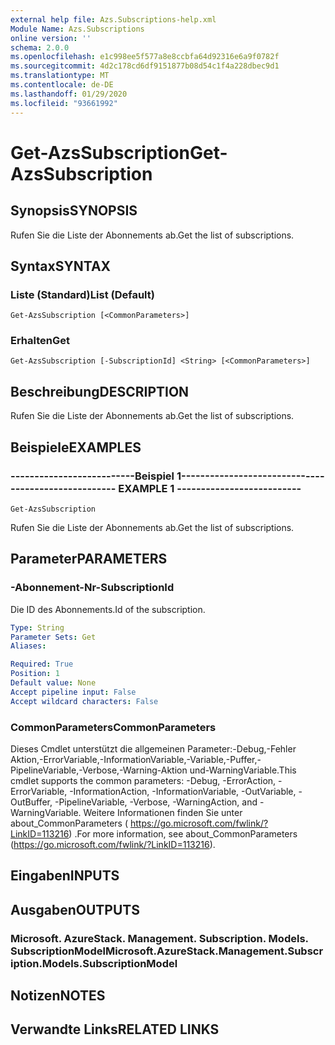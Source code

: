 ```yaml
---
external help file: Azs.Subscriptions-help.xml
Module Name: Azs.Subscriptions
online version: ''
schema: 2.0.0
ms.openlocfilehash: e1c998ee5f577a8e8ccbfa64d92316e6a9f0782f
ms.sourcegitcommit: 4d2c178cd6df9151877b08d54c1f4a228dbec9d1
ms.translationtype: MT
ms.contentlocale: de-DE
ms.lasthandoff: 01/29/2020
ms.locfileid: "93661992"
---
```

# <span data-ttu-id="6b4cd-101">Get-AzsSubscription</span><span class="sxs-lookup"><span data-stu-id="6b4cd-101">Get-AzsSubscription</span></span>

## <span data-ttu-id="6b4cd-102">Synopsis</span><span class="sxs-lookup"><span data-stu-id="6b4cd-102">SYNOPSIS</span></span>
<span data-ttu-id="6b4cd-103">Rufen Sie die Liste der Abonnements ab.</span><span class="sxs-lookup"><span data-stu-id="6b4cd-103">Get the list of subscriptions.</span></span>

## <span data-ttu-id="6b4cd-104">Syntax</span><span class="sxs-lookup"><span data-stu-id="6b4cd-104">SYNTAX</span></span>

### <span data-ttu-id="6b4cd-105">Liste (Standard)</span><span class="sxs-lookup"><span data-stu-id="6b4cd-105">List (Default)</span></span>
```
Get-AzsSubscription [<CommonParameters>]
```

### <span data-ttu-id="6b4cd-106">Erhalten</span><span class="sxs-lookup"><span data-stu-id="6b4cd-106">Get</span></span>
```
Get-AzsSubscription [-SubscriptionId] <String> [<CommonParameters>]
```

## <span data-ttu-id="6b4cd-107">Beschreibung</span><span class="sxs-lookup"><span data-stu-id="6b4cd-107">DESCRIPTION</span></span>
<span data-ttu-id="6b4cd-108">Rufen Sie die Liste der Abonnements ab.</span><span class="sxs-lookup"><span data-stu-id="6b4cd-108">Get the list of subscriptions.</span></span>

## <span data-ttu-id="6b4cd-109">Beispiele</span><span class="sxs-lookup"><span data-stu-id="6b4cd-109">EXAMPLES</span></span>

### <span data-ttu-id="6b4cd-110">--------------------------Beispiel 1--------------------------</span><span class="sxs-lookup"><span data-stu-id="6b4cd-110">-------------------------- EXAMPLE 1 --------------------------</span></span>
```
Get-AzsSubscription
```

<span data-ttu-id="6b4cd-111">Rufen Sie die Liste der Abonnements ab.</span><span class="sxs-lookup"><span data-stu-id="6b4cd-111">Get the list of subscriptions.</span></span>

## <span data-ttu-id="6b4cd-112">Parameter</span><span class="sxs-lookup"><span data-stu-id="6b4cd-112">PARAMETERS</span></span>

### <span data-ttu-id="6b4cd-113">-Abonnement-Nr</span><span class="sxs-lookup"><span data-stu-id="6b4cd-113">-SubscriptionId</span></span>
<span data-ttu-id="6b4cd-114">Die ID des Abonnements.</span><span class="sxs-lookup"><span data-stu-id="6b4cd-114">Id of the subscription.</span></span>

```yaml
Type: String
Parameter Sets: Get
Aliases: 

Required: True
Position: 1
Default value: None
Accept pipeline input: False
Accept wildcard characters: False
```

### <span data-ttu-id="6b4cd-115">CommonParameters</span><span class="sxs-lookup"><span data-stu-id="6b4cd-115">CommonParameters</span></span>
<span data-ttu-id="6b4cd-116">Dieses Cmdlet unterstützt die allgemeinen Parameter:-Debug,-Fehler Aktion,-ErrorVariable,-InformationVariable,-Variable,-Puffer,-PipelineVariable,-Verbose,-Warning-Aktion und-WarningVariable.</span><span class="sxs-lookup"><span data-stu-id="6b4cd-116">This cmdlet supports the common parameters: -Debug, -ErrorAction, -ErrorVariable, -InformationAction, -InformationVariable, -OutVariable, -OutBuffer, -PipelineVariable, -Verbose, -WarningAction, and -WarningVariable.</span></span> <span data-ttu-id="6b4cd-117">Weitere Informationen finden Sie unter about_CommonParameters ( https://go.microsoft.com/fwlink/?LinkID=113216) .</span><span class="sxs-lookup"><span data-stu-id="6b4cd-117">For more information, see about_CommonParameters (https://go.microsoft.com/fwlink/?LinkID=113216).</span></span>

## <span data-ttu-id="6b4cd-118">Eingaben</span><span class="sxs-lookup"><span data-stu-id="6b4cd-118">INPUTS</span></span>

## <span data-ttu-id="6b4cd-119">Ausgaben</span><span class="sxs-lookup"><span data-stu-id="6b4cd-119">OUTPUTS</span></span>

### <span data-ttu-id="6b4cd-120">Microsoft. AzureStack. Management. Subscription. Models. SubscriptionModel</span><span class="sxs-lookup"><span data-stu-id="6b4cd-120">Microsoft.AzureStack.Management.Subscription.Models.SubscriptionModel</span></span>

## <span data-ttu-id="6b4cd-121">Notizen</span><span class="sxs-lookup"><span data-stu-id="6b4cd-121">NOTES</span></span>

## <span data-ttu-id="6b4cd-122">Verwandte Links</span><span class="sxs-lookup"><span data-stu-id="6b4cd-122">RELATED LINKS</span></span>

